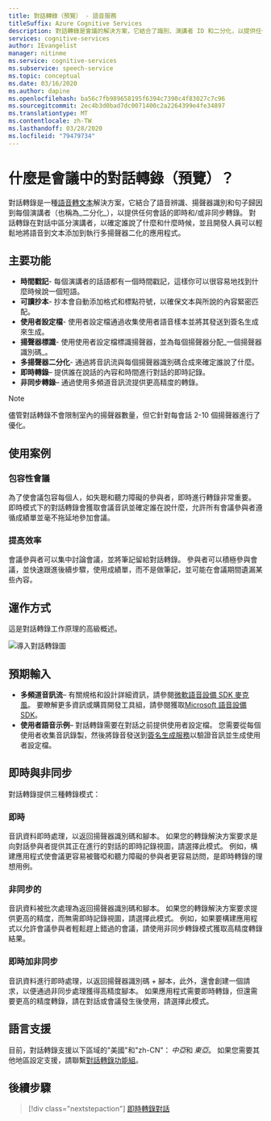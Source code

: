 ```yaml
---
title: 對話轉錄（預覽） - 語音服務
titleSuffix: Azure Cognitive Services
description: 對話轉錄是會議的解決方案，它結合了識別、演講者 ID 和二分化，以提供任何會話的轉錄。
services: cognitive-services
author: IEvangelist
manager: nitinme
ms.service: cognitive-services
ms.subservice: speech-service
ms.topic: conceptual
ms.date: 03/16/2020
ms.author: dapine
ms.openlocfilehash: ba56c7fb989658195f6394c7390c4f83027c7c96
ms.sourcegitcommit: 2ec4b3d0bad7dc0071400c2a2264399e4fe34897
ms.translationtype: MT
ms.contentlocale: zh-TW
ms.lasthandoff: 03/28/2020
ms.locfileid: "79479734"
---
```

# <a name="what-is-conversation-transcription-in-meetings-preview"></a>什麼是會議中的對話轉錄（預覽）？

對話轉錄是一種[語音轉文本](speech-to-text.md)解決方案，它結合了語音辨識、揚聲器識別和句子歸因到每個演講者（也稱為_二分化_），以提供任何會話的即時和/或非同步轉錄。 對話轉錄在對話中區分演講者，以確定誰說了什麼和什麼時候，並且開發人員可以輕鬆地將語音到文本添加到執行多揚聲器二化的應用程式。

## <a name="key-features"></a>主要功能

- **時間戳記**- 每個演講者的話語都有一個時間戳記，這樣你可以很容易地找到什麼時候說一個短語。
- **可讀抄本**- 抄本會自動添加格式和標點符號，以確保文本與所說的內容緊密匹配。
- **使用者設定檔**- 使用者設定檔通過收集使用者語音樣本並將其發送到簽名生成來生成。
- **揚聲器標識**- 使用使用者設定檔標識揚聲器，並為每個揚聲器分配_一個揚聲器識別碼_。
- **多揚聲器二分化**- 通過將音訊流與每個揚聲器識別碼合成來確定誰說了什麼。
- **即時轉錄**– 提供誰在說話的內容和時間進行對話的即時記錄。
- **非同步轉錄**– 通過使用多頻道音訊流提供更高精度的轉錄。

> [!NOTE]
> 儘管對話轉錄不會限制室內的揚聲器數量，但它針對每會話 2-10 個揚聲器進行了優化。

## <a name="use-cases"></a>使用案例

### <a name="inclusive-meetings"></a>包容性會議

為了使會議包容每個人，如失聰和聽力障礙的參與者，即時進行轉錄非常重要。 即時模式下的對話轉錄會獲取會議音訊並確定誰在說什麼，允許所有會議參與者遵循成績單並毫不拖延地參加會議。

### <a name="improved-efficiency"></a>提高效率

會議參與者可以集中討論會議，並將筆記留給對話轉錄。 參與者可以積極參與會議，並快速跟進後續步驟，使用成績單，而不是做筆記，並可能在會議期間遺漏某些內容。

## <a name="how-it-works"></a>運作方式

這是對話轉錄工作原理的高級概述。

![導入對話轉錄圖](media/scenarios/conversation-transcription-service.png)

## <a name="expected-inputs"></a>預期輸入

- **多頻道音訊流**– 有關規格和設計詳細資訊，請參閱[微軟語音設備 SDK 麥克風](https://aka.ms/cts/microphone)。 要瞭解更多資訊或購買開發工具組，請參閱獲取[Microsoft 語音設備 SDK](https://aka.ms/cts/getsdk)。
- **使用者語音示例**– 對話轉錄需要在對話之前提供使用者設定檔。 您需要從每個使用者收集音訊錄製，然後將錄音發送到[簽名生成服務](https://aka.ms/cts/signaturegenservice)以驗證音訊並生成使用者設定檔。

## <a name="real-time-vs-asynchronous"></a>即時與非同步

對話轉錄提供三種轉錄模式：

### <a name="real-time"></a>即時

音訊資料即時處理，以返回揚聲器識別碼和腳本。 如果您的轉錄解決方案要求是向對話參與者提供其正在進行的對話的即時記錄視圖，請選擇此模式。 例如，構建應用程式使會議更容易被聾啞和聽力障礙的參與者更容易訪問，是即時轉錄的理想用例。

### <a name="asynchronous"></a>非同步的

音訊資料被批次處理為返回揚聲器識別碼和腳本。 如果您的轉錄解決方案要求提供更高的精度，而無需即時記錄視圖，請選擇此模式。 例如，如果要構建應用程式以允許會議參與者輕鬆趕上錯過的會議，請使用非同步轉錄模式獲取高精度轉錄結果。

### <a name="real-time-plus-asynchronous"></a>即時加非同步

音訊資料進行即時處理，以返回揚聲器識別碼 + 腳本，此外，還會創建一個請求，以便通過非同步處理獲得高精度腳本。 如果應用程式需要即時轉錄，但還需要更高的精度轉錄，請在對話或會議發生後使用，請選擇此模式。

## <a name="language-support"></a>語言支援

目前，對話轉錄支援以下區域的"美國"和"zh-CN"： *中亞*和 *東亞*。 如果您需要其他地區設定支援，請聯繫[對話轉錄功能組](mailto:CTSFeatureCrew@microsoft.com)。

## <a name="next-steps"></a>後續步驟

> [!div class="nextstepaction"]
> [即時轉錄對話](how-to-use-conversation-transcription-service.md)
